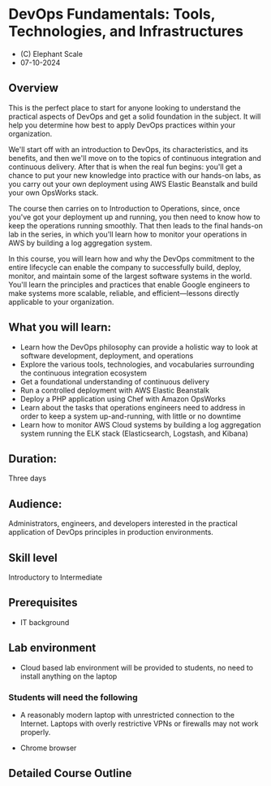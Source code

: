 # DevOps Fundamentals: Tools, Technologies, and Infrastructures
* (C) Elephant Scale
* 07-10-2024

## Overview

This is the perfect place to start for anyone looking to understand the practical aspects of DevOps and get a solid foundation in the subject. It will help you determine how best to apply DevOps practices within your organization.

We'll start off with an introduction to DevOps, its characteristics, and its benefits, and then we'll move on to the topics of continuous integration and continuous delivery. After that is when the real fun begins: you'll get a chance to put your new knowledge into practice with our hands-on labs, as you carry out your own deployment using AWS Elastic Beanstalk and build your own OpsWorks stack.

The course then carries on to Introduction to Operations, since, once you've got your deployment up and running, you then need to know how to keep the operations running smoothly. That then leads to the final hands-on lab in the series, in which you'll learn how to monitor your operations in AWS by building a log aggregation system.


In this course, you will learn how and why the DevOps commitment to the entire lifecycle can enable the company to successfully build, deploy, monitor, and maintain some of the largest software systems in the world. You'll learn the principles and practices that enable Google engineers to make systems more scalable, reliable, and efficient—lessons directly applicable to your organization.

## What you will learn:

* Learn how the DevOps philosophy can provide a holistic way to look at software development, deployment, and operations
* Explore the various tools, technologies, and vocabularies surrounding the continuous integration ecosystem
* Get a foundational understanding of continuous delivery
* Run a controlled deployment with AWS Elastic Beanstalk
* Deploy a PHP application using Chef with Amazon OpsWorks
* Learn about the tasks that operations engineers need to address in order to keep a system up-and-running, with little or no downtime
* Learn how to monitor AWS Cloud systems by building a log aggregation system running the ELK stack (Elasticsearch, Logstash, and Kibana)

## Duration:
Three days

## Audience:
Administrators, engineers, and developers interested in the practical application of DevOps principles in production environments.

## Skill level
Introductory to Intermediate


## Prerequisites
- IT background


## Lab environment
- Cloud based lab environment will be provided to students, 
no need to install anything on the laptop

### Students will need the following
* A reasonably modern laptop with unrestricted connection to the Internet. 
Laptops with overly restrictive VPNs or firewalls may not work properly.

* Chrome browser


## Detailed Course Outline

